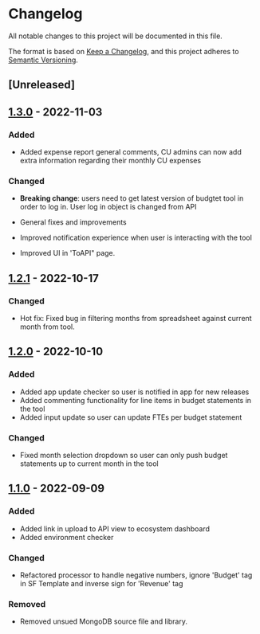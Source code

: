 # Changelog

All notable changes to this project will be documented in this file.

The format is based on [Keep a Changelog](https://keepachangelog.com/en/1.0.0/),
and this project adheres to [Semantic Versioning](https://semver.org/spec/v2.0.0.html).

## [Unreleased]

## [1.3.0](https://github.com/liberuum/budget-tool/releases/tag/v1.3.0) - 2022-11-03

### Added

- Added expense report general comments, CU admins can now add extra information regarding their monthly CU expenses

### Changed

- **Breaking change**: users need to get latest version of budgtet tool in order to log in. User log in object is changed from API

- General fixes and improvements

- Improved notification experience when user is interacting with the tool

- Improved UI in 'ToAPI" page.

## [1.2.1](https://github.com/liberuum/budget-tool/releases/tag/v1.2.1) - 2022-10-17

### Changed

- Hot fix: Fixed bug in filtering months from spreadsheet against current month from tool.

## [1.2.0](https://github.com/liberuum/budget-tool/releases/tag/v1.2.0) - 2022-10-10

### Added

- Added app update checker so user is notified in app for new releases
- Added commenting functionality for line items in budget statements in the tool
- Added input update so user can update FTEs per budget statement

### Changed

- Fixed month selection dropdown so user can only push budget statements up to current month in the tool

## [1.1.0](https://github.com/pcatana/budget-tool/releases/tag/v1.1.0) - 2022-09-09

### Added

- Added link in upload to API view to ecosystem dashboard
- Added environment checker

### Changed

- Refactored processor to handle negative numbers, ignore 'Budget' tag in SF Template and inverse sign for 'Revenue' tag

### Removed

- Removed unsued MongoDB source file and library.
